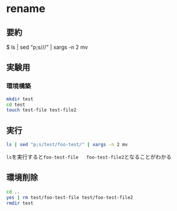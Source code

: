 # rename
## 要約
$ ls | sed "p;s/<old-file-name>/<new-file-name>/" | xargs -n 2 mv

## 実験用
### 環境構築
```sh
mkdir test
cd test
touch test-file test-file2
```

## 実行
```sh
ls | sed "p;s/test/foo-test/" | xargs -n 2 mv
```
`ls`を実行すると`foo-test-file   foo-test-file2`となることがわかる

## 環境削除
```sh
cd ..
yes | rm test/foo-test-file test/foo-test-file2
rmdir test
```
